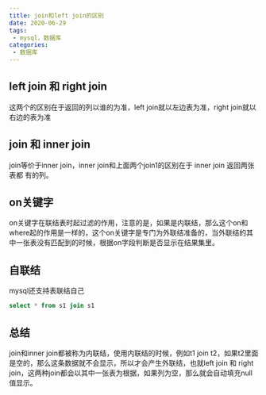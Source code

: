 ```yaml
---
title: join和left join的区别
date: 2020-06-29
tags: 
 - mysql，数据库
categories:
 - 数据库
---
```


## left join 和 right join
这两个的区别在于返回的列以谁的为准，left join就以左边表为准，right join就以右边的表为准

## join 和 inner join
join等价于inner join，inner join和上面两个join1的区别在于 inner join 返回两张表都
有的列。

## on关键字
on关键字在联结表时起过滤的作用，注意的是，如果是内联结，那么这个on和where起的作用是一样的，这个on关键字是专门为外联结准备的，当外联结的其中一张表没有匹配到的时候，根据on字段判断是否显示在结果集里。

## 自联结
mysql还支持表联结自己
```sql
select * from s1 join s1
```

## 总结
join和inner join都被称为内联结，使用内联结的时候，例如t1 join t2，如果t2里面是空的，那么这条数据就不会显示，所以才会产生外联结，也就left join 和 right join，这两种join都会以其中一张表为根据，如果列为空，那么就会自动填充null值显示。